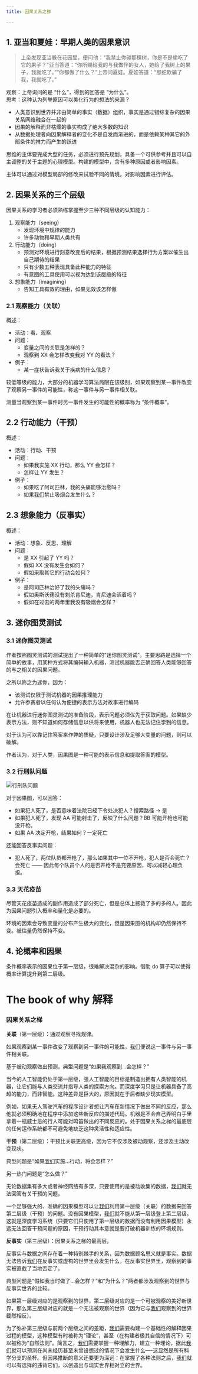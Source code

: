 ```yaml
---
title: 因果关系之梯

---
```

## 1. 亚当和夏娃：早期人类的因果意识

> 上帝发现亚当躲在花园里，便问他：“我禁止你碰那棵树，你是不是偷吃了它的果子？”亚当答道：“你所赐给我的与我做伴的女人，她给了我树上的果子，我就吃了。”“你都做了什么？”上帝问夏娃。夏娃答道：“那蛇欺骗了我，我就吃了。”

观察：上帝询问的是 “什么”，得到的回答是 “为什么”。  
思考：这种认为列举原因可以美化行为的想法的来源？

* 人类意识到世界并非由简单的事实（数据）组织，事实是通过错综复杂的因果关系网络融合在一起的
* 因果的解释而非枯燥的事实构成了绝大多数的知识
* 从数据处理者向因果解释者的变化不是自发而渐进的，而是依赖某种其它的外部条件的推力而产生的跃进

思维的主体要完成大型的任务，必须进行预先规划，具备一个可供参考并且可以自主调整的关于主题的心理模型。构建的模型中，含有多种原因或者影响因素。

主体可以通过对模型局部的修改来试验不同的情境，对影响因素进行评估。

## 2. 因果关系的三个层级

因果关系的学习者必须熟练掌握至少三种不同层级的认知能力：

  1. 观察能力（seeing）
      * 发现环境中规律的能力
      * 许多动物和早期人类共有
  2. 行动能力（doing）
      * 预测对环境进行刻意改变后的结果，根据预测结果选择行为方案以催生出自己期待的结果
      * 只有少数五种表现具备此种能力的特征
      * 有意图的工具使用可以视为达到该层级的特征
  3. 想象能力（imagining）
      * 告知工具有效的理由，如果无效该怎样做

### 2.1 观察能力（关联）

概述：

* 活动：看、观察
* 问题：
  * 变量之间的关联是怎样的？
  * 观察到 XX 会怎样改变我对 YY 的看法？
* 例子：
  * 某一症状告诉我关于疾病的什么信息？

较低等级的能力，大部分的机器学习算法局限在该级别，如果观察到某一事件改变了观察另一事件的可能性，称这一事件与另一事件相关联。

测量当观察到某一事件时另一事件发生的可能性的概率称为 “条件概率”。

## 2.2 行动能力（干预）

概述：

* 活动：行动、干预
* 问题：
  * 如果我实施 XX 行动，那么 YY 会怎样？
  * 怎样让 YY 发生？
* 例子：
  * 如果吃了阿司匹林，我的头痛能够治愈吗？
  * 如果[我们](https://www.w3cdoc.com)禁止吸烟会发生什么？

## 2.3 想象能力（反事实）

概述：

* 活动：想象、反思、理解
* 问题：
  * 是 XX 引起了 YY 吗？
  * 假如 XX 没有发生会如何？
  * 假如采取其它的行动会如何？
* 例子：
  * 是阿司匹林治好了我的头痛吗？
  * 假如奥斯沃德没有刺杀肯尼迪，肯尼迪会活着吗？
  * 假如在过去的两年里我没有吸烟会怎样？

## 3. 迷你图灵测试

### 3.1 迷你图灵测试

作者按照图灵测试的测试提出了一种简单的“迷你图灵测试”。主要思路是选择一个简单的故事，用某种方式将其编码输入机器，测试机器能否正确回答人类能够回答的与之相关的因果问题。

之所以称之为迷你，因为：

* 该测试仅限于测试机器的因果推理能力
* 允许参赛者以任何认为便捷的表示方法对故事进行编码

在让机器进行迷你图灵测试的准备阶段，表示问题必须优先于获取问题。如果缺少表示方法，则不知道如何存储信息以供将来使用，机器人也无法记住学到的信息。

对于认为可以靠记住答案来作弊的质疑，只要设计涉及足够大变量的问题，则可以破解。

作者认为，对于人类，因果图是一种可能的表示信息和提取答案的模型。

### 3.2 行刑队问题

<img class="lazyloaded" src="https://haomou.oss-cn-beijing.aliyuncs.com/upload/2022/10/dowhy_1-3.2-1.png" data-src="https://haomou.oss-cn-beijing.aliyuncs.com/upload/2022/10/dowhy_1-3.2-1.png?x-oss-process=image/format,webp" alt="行刑队问题" data-ll-status="loaded" />

对于因果图，可以回答：

* 如果犯人死了，是否意味着法院已经下令处决犯人？搜索路径 -> 是
* 如果犯人死了，发现 AA 可能射击了，反映了什么问题？BB 可能开枪也可能没开枪。
* 如果 AA 决定开枪，结果如何？一定死亡

还能回答反事实问题：

* 犯人死了，两位队员都开枪了，那么如果其中一位不开枪，犯人是否会死亡？会死亡 —— 因此每个队员个人的是否开枪不是充要原因，可以减轻心理负担。

### 3.3 天花疫苗

尽管天花疫苗造成的副作用造成了部分死亡，但是总体上拯救了多的多的人。因此为因果问题引入概率和量化是必要的。

环境的因素会导致变量的分布产生极大的变化，但是因果图的机构却仍然保持不变。被估量仍然保持不变。

## 4. 论概率和因果

条件概率表示的因果位于第一层级，很难解决混杂的影响。借助 do 算子可以使得概率计算提升到第二层级。

# The book of why 解释

### 因果关系之梯

**关联**（第一层级）：通过观察寻找规律。

如果观察到某一事件改变了观察到另一事件的可能性，[我们](https://www.w3cdoc.com)便说这一事件与另一事件相关联。

基于被动观察做出预测。典型问题是“如果我观察到…会怎样？”

当今的人工智能仍处于第一层级，强人工智能的目标是制造出拥有人类智能的机器，让它们能与人类交流并指导人类的探索方向。而深度学习只是让机器具备了高超的能力，而非智能。这种差异是巨大的，原因就在于后者缺少现实模型。

例如，如果无人驾驶汽车的程序设计者想让汽车在新情况下做出不同的反应，那么他就必须明确地在程序中添加这些新反应的描述代码。机器是不会自己弄明白手里拿着一瓶威士忌的行人可能对鸣笛做出的不同反应的。处于因果关系之梯的最底层的任何运作系统都不可避免地缺乏这种灵活性和适应性。

**干预**（第二层级）：干预比关联更高级，因为它不仅涉及被动观察，还涉及主动改变现状。

典型问题是“如果[我们](https://www.w3cdoc.com)实施…行动，将会怎样？”

另一热门问题是“怎么做？”

无论数据集有多大或者神经网络有多深，只要使用的是被动收集的数据，[我们](https://www.w3cdoc.com)就无法回答有关干预的问题。

一个足够强大的、准确的因果模型可以让[我们](https://www.w3cdoc.com)利用第一层级（关联）的数据来回答第二层级（干预）的问题。没有因果模型，[我们](https://www.w3cdoc.com)就不能从第一层级登上第二层级。这就是深度学习系统（只要它们只使用了第一层级的数据而没有利用因果模型）永远无法回答干预问题的原因，干预行动其本意就是要打破机器训练的环境规则。

**反事实**（第三层级）：因果关系之梯的最高层。

反事实与数据之间存在着一种特别棘手的关系，因为数据顾名思义就是事实。数据无法告诉[我们](https://www.w3cdoc.com)在反事实或虚构的世界里会发生什么，在反事实世界里，观察到的事实被直截了当地否定了。

典型问题是“假如我当时做了…会怎样？”和“为什么？”两者都涉及观察到的世界与反事实世界的比较。

如果第一层级对应的是观察到的世界，第二层级对应的是一个可被观察的美好新世界，那么第三层级对应的就是一个无法被观察的世界（因为它与[我们](https://www.w3cdoc.com)观察到的世界截然相反）。

为了弥补第三层级与前两个层级之间的差距，[我们](https://www.w3cdoc.com)需要构建一个基础性的解释因果过程的模型，这种模型有时被称为“理论”，甚至（在构建者极其自信的情况下）可以被称为“自然法则”。简言之，[我们](https://www.w3cdoc.com)需要掌握一种理解力，建立一种理论，据此[我们](https://www.w3cdoc.com)就可以预测在尚未经历甚至未曾设想过的情况下会发生什么&#8212;-这显然是所有科学分支的圣杯。但因果推断的意义还要更为深远：在掌握了各种法则之后，[我们](https://www.w3cdoc.com)就可以有选择的违背它们，以创造出与现实世界相对立的世界。
